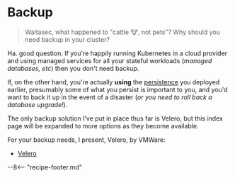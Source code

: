 # Backup

> Waitasec, what happened to "cattle :cow:, not pets"? Why should you need backup in your cluster?

Ha. good question. If you're happily running Kubernetes in a cloud provider and using managed services for all your stateful workloads (*managed databases, etc*) then you don't need backup.

If, on the other hand, you're actually **using** the [persistence](/kubernetes/persistence/) you deployed earlier, presumably some of what you persist is important to you, and you'd want to back it up in the event of a disaster (*or you need to roll back a database upgrade!*).

The only backup solution I've put in place thus far is Velero, but this index page will be expanded to more options as they become available.

For your backup needs, I present, Velero, by VMWare:

* [Velero](/kubernetes/backup/velero/)

--8<-- "recipe-footer.md"
